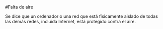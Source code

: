 [Title]: # (Air gap -deconectado de la red-)
[Difficulty]: # (Principiante)
[Order]: # (2)

#Falta de aire

Se dice que un ordenador o una red que está físicamente aislado de todas las demás redes, incluida Internet, está protegido contra el aire.